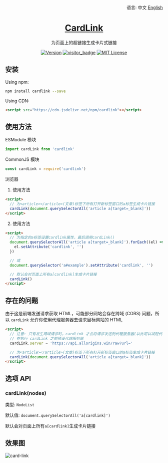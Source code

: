 <div align="right">
  语言:
  中文
  <a title="English" href="/README_EN.md">English</a>
</div>

<h1 align="center"><a href="https://github.com/Lete114/CardLink" target="_blank">CardLink</a></h1>
<p align="center">为页面上的超链接生成卡片式链接</p>

<p align="center">
    <a href="https://github.com/Lete114/CardLink/releases/"><img src="https://img.shields.io/npm/v/cardlink?logo=npm" alt="Version"></a>
    <a href="https://github.com/Lete114/visitor-badge"><img src="https://visitor_badge.deta.dev/?pageID=github.Lete114.CardLink" alt="visitor_badge"></a>
    <a href="https://github.com/Lete114/CardLink/blob/master/LICENSE"><img src="https://img.shields.io/npm/l/cardlink?color=FF5531" alt="MIT License"></a>
</p>

## 安装

Using npm:

```bash
npm install cardlink --save
```

Using CDN:

```html
<script src="https://cdn.jsdelivr.net/npm/cardlink"></script>
```

## 使用方法

ESModule 模块

```js
import cardLink from 'cardlink'
```

CommonJS 模块

```js
const cardLink = require('cardlink')
```

浏览器

1. 使用方法

```html
<script>
  // 为<article></article>(文章)标签下所有打开新标签窗口的a标签生成卡片链接
  cardLink(document.querySelectorAll('article a[target=_blank]'))
</script>
```

2. 使用方法

```html
<script>
  // 为指定的a标签设置cardlink属性，最后调用cardLink()
  document.querySelectorAll('article a[target=_blank]').forEach((el) => {
    el.setAttribute('cardlink', '')
  })

  // 或
  document.querySelector('a#example').setAttribute('cardlink', '')

  // 默认会对页面上所有a[cardlink]生成卡片链接
  cardLink()
</script>
```

## 存在的问题

由于这是前端发送请求获取 HTML，可能部分网站会存在跨域 (CORS) 问题，所以 `cardLink` 允许你使用代理服务器去请求目标网站的 HTML

```html
<script>
  // 注意: 只有发生跨域请求时，cardLink 才会将请求发送到代理服务器(以此可以减轻代理服务器的压力)
  // 在执行 cardLink 之前预设代理服务器
  cardLink.server = 'https://api.allorigins.win/raw?url='

  // 为<article></article>(文章)标签下所有打开新标签窗口的a标签生成卡片链接
  cardLink(document.querySelectorAll('article a[target=_blank]'))
</script>
```

## 选项 API

### cardLink(nodes)

类型: `NodeList`

默认值: `document.querySelectorAll('a[cardlink]')`

默认会对页面上所有`a[cardlink]`生成卡片链接

## 效果图

![card-link](https://user-images.githubusercontent.com/48512251/176334068-9eaaefeb-baa1-4a45-8dd8-7d0cbe6c6f29.png)
